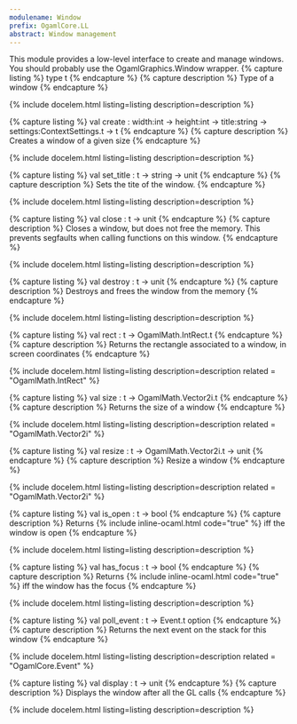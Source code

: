```yaml
---
modulename: Window 
prefix: OgamlCore.LL
abstract: Window management
---
```



This module provides a low-level interface to create and
 manage windows. You should probably use the OgamlGraphics.Window
 wrapper.
{% capture listing %}
type t
{% endcapture %}
{% capture description %}
Type of a window
{% endcapture %}

{% include docelem.html listing=listing description=description   %}

{% capture listing %}
val create : width:int -> height:int -> title:string -> settings:ContextSettings.t -> t
{% endcapture %}
{% capture description %}
Creates a window of a given size
{% endcapture %}

{% include docelem.html listing=listing description=description   %}

{% capture listing %}
val set_title : t -> string -> unit
{% endcapture %}
{% capture description %}
Sets the tite of the window.
{% endcapture %}

{% include docelem.html listing=listing description=description   %}

{% capture listing %}
val close : t -> unit
{% endcapture %}
{% capture description %}
Closes a window, but does not free the memory.
 This prevents segfaults when calling functions on this window.
{% endcapture %}

{% include docelem.html listing=listing description=description   %}

{% capture listing %}
val destroy : t -> unit
{% endcapture %}
{% capture description %}
Destroys and frees the window from the memory
{% endcapture %}

{% include docelem.html listing=listing description=description   %}

{% capture listing %}
val rect : t -> OgamlMath.IntRect.t
{% endcapture %}
{% capture description %}
Returns the rectangle associated to a window, in screen coordinates
{% endcapture %}

{% include docelem.html listing=listing description=description  related = "OgamlMath.IntRect" %}

{% capture listing %}
val size : t -> OgamlMath.Vector2i.t
{% endcapture %}
{% capture description %}
Returns the size of a window
{% endcapture %}

{% include docelem.html listing=listing description=description  related = "OgamlMath.Vector2i" %}

{% capture listing %}
val resize : t -> OgamlMath.Vector2i.t -> unit
{% endcapture %}
{% capture description %}
Resize a window
{% endcapture %}

{% include docelem.html listing=listing description=description  related = "OgamlMath.Vector2i" %}

{% capture listing %}
val is_open : t -> bool
{% endcapture %}
{% capture description %}
Returns {% include inline-ocaml.html code="true" %} iff the window is open
{% endcapture %}

{% include docelem.html listing=listing description=description   %}

{% capture listing %}
val has_focus : t -> bool
{% endcapture %}
{% capture description %}
Returns {% include inline-ocaml.html code="true" %} iff the window has the focus
{% endcapture %}

{% include docelem.html listing=listing description=description   %}

{% capture listing %}
val poll_event : t -> Event.t option
{% endcapture %}
{% capture description %}
Returns the next event on the stack for this window
{% endcapture %}

{% include docelem.html listing=listing description=description  related = "OgamlCore.Event" %}

{% capture listing %}
val display : t -> unit
{% endcapture %}
{% capture description %}
Displays the window after all the GL calls
{% endcapture %}

{% include docelem.html listing=listing description=description   %}

